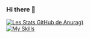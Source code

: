 ### Hi there 👋
[![Les Stats GitHub de Anurag](https://github-readme-stats.vercel.app/api?username=MedericDev&count_private=true&theme=radical))](https://github.com/MedericDev)
<br>
[![My Skills](https://skillicons.dev/icons?i=js,html,css,react,php,mysql,nodejs,sass,vscode)](https://skillicons.dev)
